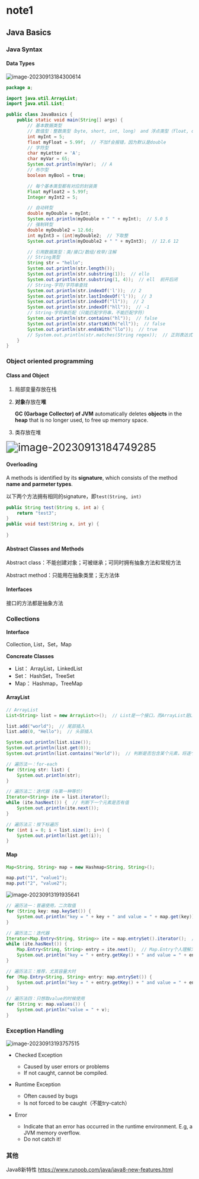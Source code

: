 # note1

## Java Basics

### Java Syntax

#### Data Types

![image-20230913184300614](imgs/image-20230913184300614-16951905099711.png)

```java
package a;

import java.util.ArrayList;
import java.util.List;

public class JavaBasics {
    public static void main(String[] args) {
        // 基本数据类型
        // 数值型：整数类型（byte, short, int, long） and 浮点类型（float, double）
        int myInt = 5;
        float myFloat = 5.99f;  // 不加f会报错，因为默认是double
        // 字符型
        char myLetter = 'A';
        char myVar = 65;
        System.out.println(myVar);  // A
        // 布尔型
        boolean myBool = true;

        // 每个基本类型都有对应的封装类
        Float myFloat2 = 5.99f;
        Integer myInt2 = 5;

        // 自动转型
        double myDouble = myInt;
        System.out.println(myDouble + " " + myInt);  // 5.0 5
        // 强制转型
        double myDouble2 = 12.6d;
        int myInt3 = (int)myDouble2;  // 下取整
        System.out.println(myDouble2 + " " + myInt3);  // 12.6 12

        // 引用数据类型：类/接口/数组/枚举/注解
        // String类型
        String str = "hello";
        System.out.println(str.length());
        System.out.println(str.substring(1));  // ello
        System.out.println(str.substring(1, 4));  // ell  前开后闭
        // String-字符/字符串查找
        System.out.println(str.indexOf('l'));  // 2
        System.out.println(str.lastIndexOf('l'));  // 3
        System.out.println(str.indexOf("ll"));  // 2
        System.out.println(str.indexOf("hll"));  // -1
        // String-字符串匹配（只能匹配字符串，不能匹配字符）
        System.out.println(str.contains("hl"));  // false
        System.out.println(str.startsWith("ell"));  // false
        System.out.println(str.endsWith("llo"));  // true
        // System.out.println(str.matches(String regex));  // 正则表达式
    }
}
```

### Object oriented programming

#### **Class and Object**

1. 局部变量存放在栈

2. **对象**存放在**堆**

   **GC (Garbage Collector) of JVM** automatically deletes **objects** in the **heap** that is no longer used, to free up memory space.

3. 类存放在堆

<img src="imgs/image-20230913184749285.png" alt="image-20230913184749285" style="zoom:200%;" />

#### Overloading

A methods is identified by its **signature**, which consists of the method **name and parmeter types**.

以下两个方法拥有相同的signature，即`test(String, int)`

``` java
public String test(String s, int a) {
    return "test3";
}
public void test(String x, int y) {
    
}
```

#### **Abstract Classes and Methods**

Abstract class：不能创建对象；可被继承；可同时拥有抽象方法和常规方法

Abstract method：只能用在抽象类里；无方法体

#### Interfaces

接口的方法都是抽象方法

### Collections

**Interface**

Collection, List，Set，Map

**Concreate Classes**

* List： ArrayList，LinkedList
* Set： HashSet，TreeSet
* Map： Hashmap，TreeMap

#### ArrayList

```java
// ArrayList
List<String> list = new ArrayList<>();  // List是一个接口，而ArrayList是List接口的一个实现类

list.add("world");  // 尾部插入
list.add(0, "Hello");  // 头部插入

System.out.println(list.size());
System.out.println(list.get(0));
System.out.println(list.contains("World"));  // 判断是否包含某个元素，将逐个元素调用equals方法对比
```

```java
// 遍历法一：for-each
for (String str: list) {
    System.out.println(str);
}

// 遍历法二：迭代器（与第一种等价）
Iterator<String> ite = list.iterator();
while (ite.hasNext()) {  // 判断下一个元素是否有值
    System.out.println(ite.next());
}

// 遍历法三：按下标遍历
for (int i = 0; i < list.size(); i++) {
    System.out.println(list.get(i));
}
```

#### Map

```java
Map<String, String> map = new Hashmap<String, String>();

map.put("1", "value1");
map.put("2", "value2");
```

![image-20230913191935641](imgs/image-20230913191935641.png)

```java
// 遍历法一：普遍使用，二次取值
for (String key: map.keySet()) {
    System.out.println("key = " + key + " and value = " + map.get(key));
}

// 遍历法二：迭代器
Iterator<Map.Entry<String, String>> ite = map.entrySet().iterator();  // entrySet()即entry的集合
while (ite.hasNext()) {
    Map.Entry<String, String> entry = ite.next();  // Map.Entry个人理解为一个键值对，一个条目
    System.out.println("key = " + entry.getKey() + " and value = " + entry.getValue());
}

// 遍历法三：推荐，尤其容量大时
for (Map.Entry<String, String> entry: map.entrySet()) {
    System.out.println("key = " + entry.getKey() + " and value = " + entry.getValue());
}

// 遍历法四：只想取value的时候使用
for (String v: map.values()) {
    System.out.println("value = " + v);
}
```

### Exception Handling

![image-20230913193757515](imgs/image-20230913193757515.png)

* Checked Exception
  * Caused by user errors or problems
  * If not caught, cannot be compiled.

* Runtime Exception
  * Often caused by bugs
  * Is not forced to be caught（不能try-catch）

* Error
  * Indicate that an error has occurred in the runtime environment. E.g, a JVM memory overflow. 
  * Do not catch it!

### 其他

Java8新特性 https://www.runoob.com/java/java8-new-features.html

